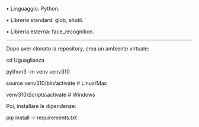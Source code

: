 • Linguaggio: Python.

• Librerie standard: glob, shutil.

• Libreria esterna: face_recognition.

---

Dopo aver clonato la repository, crea un ambiente virtuale:

cd Uguaglianza

python3 -m venv venv310

source venv310/bin/activate  # Linux/Mac

venv310\Scripts\activate     # Windows

Poi, installare le dipendenze:

pip install -r requirements.txt
